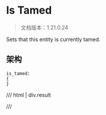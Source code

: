 # Is Tamed

> 文档版本：1.21.0.24

Sets that this entity is currently tamed.

## 架构

```mcschema
is_tamed:
{
}

```

/// html | div.result

///

